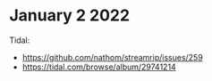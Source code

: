 # January 2 2022

Tidal:

- https://github.com/nathom/streamrip/issues/259
- https://tidal.com/browse/album/29741214
